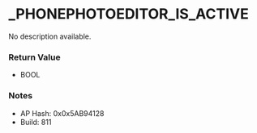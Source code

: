 # _PHONEPHOTOEDITOR_IS_ACTIVE

No description available.

### Return Value
* BOOL

### Notes
* AP Hash: 0x0x5AB94128
* Build: 811

